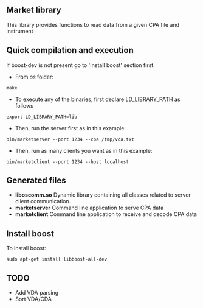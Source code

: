 Market library
----------------------------
This library provides functions to read data from a given CPA file and instrument


Quick compilation and execution 
-------------------------
If boost-dev is not present go to 'Install boost' section first.

* From *os* folder:
~~~~
make
~~~~
* To execute any of the binaries, first declare LD_LIBRARY_PATH as follows
~~~~
export LD_LIBRARY_PATH=lib

~~~~
* Then, run the server first as in this example:
~~~~
bin/marketserver --port 1234 --cpa /tmp/vda.txt
~~~~
* Then, run as many clients you want as in this example:
~~~~
bin/marketclient --port 1234 --host localhost
~~~~

Generated files
---------------
* **liboscomm.so** Dynamic library containing all classes related to server client communication.
* **marketserver** Command line application to serve CPA data
* **marketclient** Command line application to receive and decode CPA data

Install boost
---------------
To install boost:
~~~~
sudo apt-get install libboost-all-dev
~~~~

TODO
----------------
* Add VDA parsing
* Sort VDA/CDA
